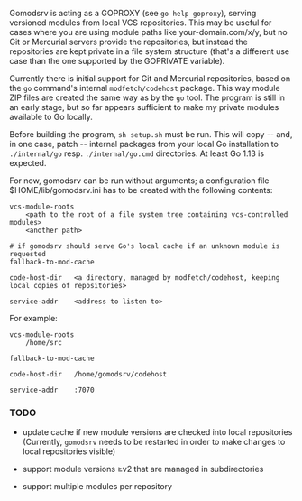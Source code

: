 Gomodsrv is acting as a GOPROXY (see `go help goproxy`),
serving versioned modules from local VCS repositories.
This may be useful for cases where you are using module paths like your-domain.com/x/y,
but no Git or Mercurial servers provide the repositories,
but instead the repositories are kept private in a file system structure
(that's a different use case than the one supported by the GOPRIVATE variable).

Currently there is initial support for Git and Mercurial repositories,
based on the `go` command's internal `modfetch/codehost` package.
This way module ZIP files are created the same way as by the `go` tool.
The program is still in an early stage,
but so far appears sufficient to make my private modules available to Go locally.

Before building the program, `sh setup.sh` must be run.
This will copy -- and, in one case, patch -- internal packages
from your local Go installation
to `./internal/go` resp. `./internal/go.cmd` directories.  At least Go 1.13 is expected.

For now, gomodsrv can be run without arguments;
a configuration file $HOME/lib/gomodsrv.ini has to be created with the following contents:

	vcs-module-roots
		<path to the root of a file system tree containing vcs-controlled modules>
		<another path>

	# if gomodsrv should serve Go's local cache if an unknown module is requested
	fallback-to-mod-cache	

	code-host-dir	<a directory, managed by modfetch/codehost, keeping local copies of repositories>

	service-addr	<address to listen to>

For example:

	vcs-module-roots
		/home/src

	fallback-to-mod-cache

	code-host-dir	/home/gomodsrv/codehost

	service-addr	:7070


### TODO

-	update cache if new module versions are checked into local
	repositories (Currently, `gomodsrv` needs to be restarted in
	order to make changes to local repositories visible)

-	support module versions ≥v2 that are managed in subdirectories

-	support multiple modules per repository
